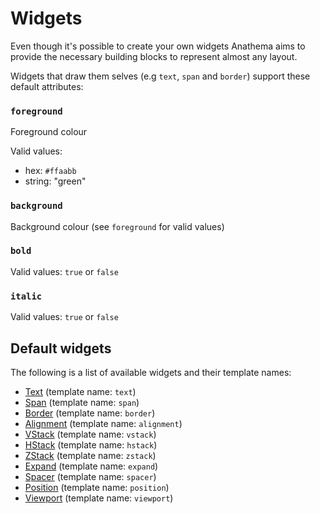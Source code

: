 # Widgets

Even though it's possible to create your own widgets Anathema aims to provide
the necessary building blocks to represent almost any layout.

Widgets that draw them selves (e.g `text`, `span` and `border`) support these default
attributes:

### `foreground` 

Foreground colour

Valid values:
* hex: `#ffaabb`
* string: "green"

### `background` 

Background colour (see `foreground` for valid values)

### `bold`

Valid values:
`true` or `false`

### `italic`

Valid values:
`true` or `false`

## Default widgets

The following is a list of available widgets and their template names:

- [Text](./widgets/text.md) (template name: `text`)
- [Span](./widgets/span.md) (template name: `span`)
- [Border](./widgets/border.md) (template name: `border`)
- [Alignment](./widgets/alignment.md) (template name: `alignment`)
- [VStack](./widgets/vstack.md) (template name: `vstack`)
- [HStack](./widgets/hstack.md) (template name: `hstack`)
- [ZStack](./widgets/zstack.md) (template name: `zstack`)
- [Expand](./widgets/expand.md) (template name: `expand`)
- [Spacer](./widgets/spacer.md) (template name: `spacer`)
- [Position](./widgets/position.md) (template name: `position`)
- [Viewport](./widgets/viewport.md) (template name: `viewport`)
